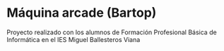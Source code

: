 # Máquina arcade (Bartop)
Proyecto realizado con los alumnos de Formación Profesional Básica de Informática en el IES Miguel Ballesteros Viana
